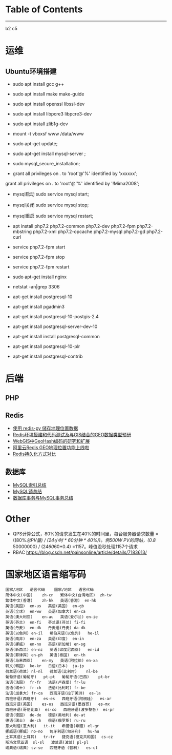 # Table of Contents

---


b2 c5

# 运维

## Ubuntu环境搭建
* sudo apt install gcc g++ 
* sudo apt install make make-guide

* sudo apt install openssl libssl-dev  
* sudo apt install libpcre3 libpcre3-dev   
* sudo apt install zlib1g-dev  


* mount -t vboxsf www /data/www

* sudo apt-get update;
* sudo apt-get install mysql-server ;
* sudo mysql_secure_installation;

* grant all privileges on *.* to 'root'@'%' identified by 'xxxxxx';


grant all privileges on *.* to 'root'@'%' identified by '!Mima2008';

* mysql启动 sudo service mysql start;
* mysql关闭 sudo service mysql stop;
* mysql重启 sudo service mysql restart;

* apt install php7.2 php7.2-common php7.2-dev php7.2-fpm php7.2-mbstring php7.2-xml php7.2-opcache php7.2-mysql php7.2-gd php7.2-curl
* service php7.2-fpm start
* service php7.2-fpm stop
* service php7.2-fpm restart

* sudo apt-get install nginx

* netstat -an|grep 3306


* apt-get install postgresql-10
* apt-get install pgadmin3
* apt-get install postgresql-10-postgis-2.4
* apt-get install postgresql-server-dev-10
* apt-get install install postgresql-common
* apt-get install postgresql-10-plr
* apt-get install postgresql-contrib

# 后端

## PHP

## Redis
* [使用 redis-py 储存地理位置数据](https://zhuanlan.zhihu.com/p/22067024)
* [Redis环境搭建和代码测试及与GIS结合的GEO数据类型预研](http://www.cnblogs.com/naaoveGIS/p/6728459.html)
* [WebGIS中GeoHash编码的研究和扩展](http://www.cnblogs.com/naaoveGIS/p/5164187.html)
* [阿里云Redis GEO地理位置功能上线啦](https://yq.aliyun.com/articles/62844)
* [Redis持久化方式对比](http://www.cnblogs.com/wupeixuan/p/8667335.html)



## 数据库
* [MySQL索引总结](https://zhuanlan.zhihu.com/p/29118331)
* [MySQL锁总结](https://zhuanlan.zhihu.com/p/29150809)
* [数据库事务与MySQL事务总结](https://zhuanlan.zhihu.com/p/29166694)



# Other
* QPS计算公式，80%的请求发生在40%的时间里，每台服务器请求数量 = ((80%*总PV量) / (24小时 * 60分钟 * 40%))。例500W PV的网站，(0.8* 50000000) / (24*60*60*0.4) =1157。峰值没秒处理1157个请求
* RBAC https://blog.csdn.net/painsonline/article/details/7183613/



# 国家地区语言缩写码

    国家/地区	语言代码	国家/地区	语言代码
    简体中文(中国)	zh-cn	繁体中文(台湾地区)	zh-tw
    繁体中文(香港)	zh-hk	英语(香港)	en-hk
    英语(美国)	en-us	英语(英国)	en-gb
    英语(全球)	en-ww	英语(加拿大)	en-ca
    英语(澳大利亚)	en-au	英语(爱尔兰)	en-ie
    英语(芬兰)	en-fi	芬兰语(芬兰)	fi-fi
    英语(丹麦)	en-dk	丹麦语(丹麦)	da-dk
    英语(以色列)	en-il	希伯来语(以色列)	he-il
    英语(南非)	en-za	英语(印度)	en-in
    英语(挪威)	en-no	英语(新加坡)	en-sg
    英语(新西兰)	en-nz	英语(印度尼西亚)	en-id
    英语(菲律宾)	en-ph	英语(泰国)	en-th
    英语(马来西亚)	en-my	英语(阿拉伯)	en-xa
    韩文(韩国)	ko-kr	日语(日本)	ja-jp
    荷兰语(荷兰)	nl-nl	荷兰语(比利时)	nl-be
    葡萄牙语(葡萄牙)	pt-pt	葡萄牙语(巴西)	pt-br
    法语(法国)	fr-fr	法语(卢森堡)	fr-lu
    法语(瑞士)	fr-ch	法语(比利时)	fr-be
    法语(加拿大)	fr-ca	西班牙语(拉丁美洲)	es-la
    西班牙语(西班牙)	es-es	西班牙语(阿根廷)	es-ar
    西班牙语(美国)	es-us	西班牙语(墨西哥)	es-mx
    西班牙语(哥伦比亚)	es-co	西班牙语(波多黎各)	es-pr
    德语(德国)	de-de	德语(奥地利)	de-at
    德语(瑞士)	de-ch	俄语(俄罗斯)	ru-ru
    意大利语(意大利)	it-it	希腊语(希腊)	el-gr
    挪威语(挪威)	no-no	匈牙利语(匈牙利)	hu-hu
    土耳其语(土耳其)	tr-tr	捷克语(捷克共和国)	cs-cz
    斯洛文尼亚语	sl-sl	波兰语(波兰)	pl-pl
    瑞典语(瑞典)	sv-se	西班牙语 (智利)	es-cl


